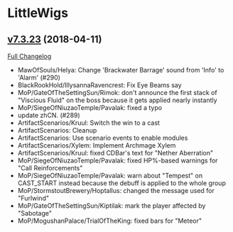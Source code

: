 # LittleWigs

## [v7.3.23](https://github.com/BigWigsMods/LittleWigs/tree/v7.3.23) (2018-04-11)
[Full Changelog](https://github.com/BigWigsMods/LittleWigs/compare/v7.3.22...v7.3.23)

- MawOfSouls/Helya: Change 'Brackwater Barrage' sound from 'Info' to 'Alarm' (#290)  
- BlackRookHold/IllysannaRavencrest: Fix Eye Beams say  
- MoP/GateOfTheSettingSun/Rimok: don't announce the first stack of "Viscious Fluid" on the boss because it gets applied nearly instantly  
- MoP/SiegeOfNiuzaoTemple/Pavalak: fixed a typo  
- update zhCN. (#289)  
- ArtifactScenarios/Kruul: Switch the win to a cast  
- ArtifactScenarios: Cleanup  
- ArtifactScenarios: Use scenario events to enable modules  
- ArtifactScenarios/Xylem: Implement Archmage Xylem  
- ArtifactScenarios/Kruul: fixed CDBar's text for "Nether Aberration"  
- MoP/SiegeOfNiuzaoTemple/Pavalak: fixed HP%-based warnings for "Call Reinforcements"  
- MoP/SiegeOfNiuzaoTemple/Pavalak: warn about "Tempest" on CAST\_START instead because the debuff is applied to the whole group  
- MoP/StormstoutBrewery/Hoptallus: changed the message used for "Furlwind"  
- MoP/GateOfTheSettingSun/Kiptilak: mark the player affected by "Sabotage"  
- MoP/MogushanPalace/TrialOfTheKing: fixed bars for "Meteor"  
